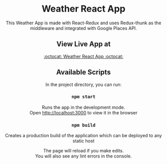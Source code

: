 <div align="center">

# Weather React App

This Weather App is made with React-Redux and uses Redux-thunk as the middleware and integrated with Google Places API.

## View Live App at

<a href="https://EzioAuditore-daFirenze.github.io/weather-app-react/">:octocat: Weather React App :octocat:</a>

## Available Scripts

In the project directory, you can run:

### `npm start`

Runs the app in the development mode.<br>
Open [http://localhost:3000](http://localhost:3000) to view it in the browser

### `npm build`

Creates a production build of the application which can be deployed to any static host

The page will reload if you make edits.<br>
You will also see any lint errors in the console.

